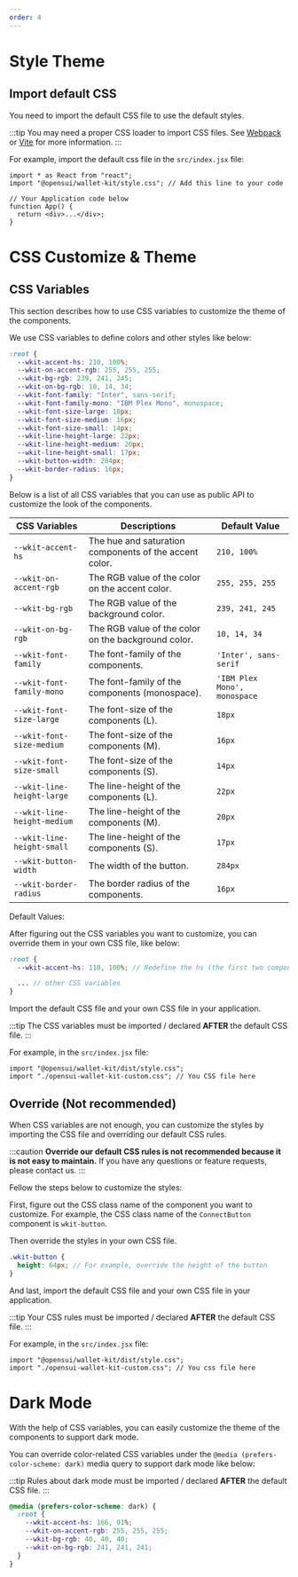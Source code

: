 ```yaml
---
order: 4
---
```


# Style Theme

## Import default CSS

You need to import the default CSS file to use the default styles.

:::tip
You may need a proper CSS loader to import CSS files. See [Webpack](https://webpack.js.org/loaders/css-loader/) or [Vite](https://vitejs.dev/guide/features.html#css) for more information.
:::

For example, import the default css file in the `src/index.jsx` file:

```
import * as React from "react";
import "@opensui/wallet-kit/style.css"; // Add this line to your code

// Your Application code below
function App() {
  return <div>...</div>;
}
```

# CSS Customize & Theme

## CSS Variables

This section describes how to use CSS variables to customize the theme of the components.

We use CSS variables to define colors and other styles like below:

```css
:root {
  --wkit-accent-hs: 210, 100%;
  --wkit-on-accent-rgb: 255, 255, 255;
  --wkit-bg-rgb: 239, 241, 245;
  --wkit-on-bg-rgb: 10, 14, 34;
  --wkit-font-family: "Inter", sans-serif;
  --wkit-font-family-mono: "IBM Plex Mono", monospace;
  --wkit-font-size-large: 18px;
  --wkit-font-size-medium: 16px;
  --wkit-font-size-small: 14px;
  --wkit-line-height-large: 22px;
  --wkit-line-height-medium: 20px;
  --wkit-line-height-small: 17px;
  --wkit-button-width: 284px;
  --wkit-border-radius: 16px;
}
```

Below is a list of all CSS variables that you can use as public API to customize the look of the components.

| CSS Variables               | Descriptions                                           | Default Value                |
| --------------------------- | ------------------------------------------------------ | ---------------------------- |
| `--wkit-accent-hs`          | The hue and saturation components of the accent color. | `210, 100%`                  |
| `--wkit-on-accent-rgb`      | The RGB value of the color on the accent color.        | `255, 255, 255`              |
| `--wkit-bg-rgb`             | The RGB value of the background color.                 | `239, 241, 245`              |
| `--wkit-on-bg-rgb`          | The RGB value of the color on the background color.    | `10, 14, 34`                 |
| `--wkit-font-family`        | The font-family of the components.                     | `'Inter', sans-serif`        |
| `--wkit-font-family-mono`   | The font-family of the components (monospace).         | `'IBM Plex Mono', monospace` |
| `--wkit-font-size-large`    | The font-size of the components (L).                   | `18px`                       |
| `--wkit-font-size-medium`   | The font-size of the components (M).                   | `16px`                       |
| `--wkit-font-size-small`    | The font-size of the components (S).                   | `14px`                       |
| `--wkit-line-height-large`  | The line-height of the components (L).                 | `22px`                       |
| `--wkit-line-height-medium` | The line-height of the components (M).                 | `20px`                       |
| `--wkit-line-height-small`  | The line-height of the components (S).                 | `17px`                       |
| `--wkit-button-width`       | The width of the button.                               | `284px`                      |
| `--wkit-border-radius`      | The border radius of the components.                   | `16px`                       |

Default Values:

After figuring out the CSS variables you want to customize, you can override them in your own CSS file, like below:

```scss
:root {
  --wkit-accent-hs: 110, 100%; // Redefine the hs (the first two components of hsl) of the accent color

  ... // other CSS variables
}
```

Import the default CSS file and your own CSS file in your application.

:::tip
The CSS variables must be imported / declared **AFTER** the default CSS file.
:::

For example, in the `src/index.jsx` file:

```
import "@opensui/wallet-kit/dist/style.css";
import "./opensui-wallet-kit-custom.css"; // You CSS file here
```

## Override (Not recommended)

When CSS variables are not enough, you can customize the styles by importing the CSS file and overriding our default CSS rules.

:::caution
**Override our default CSS rules is not recommended because it is not easy to maintain.** If you have any questions or feature requests, please contact us.
:::

Fellow the steps below to customize the styles:

First, figure out the CSS class name of the component you want to customize. For example, the CSS class name of the `ConnectButton` component is `wkit-button`.

Then override the styles in your own CSS file.

```scss
.wkit-button {
  height: 64px; // For example, override the height of the button
}
```

And last, import the default CSS file and your own CSS file in your application.

:::tip
Your CSS rules must be imported / declared **AFTER** the default CSS file.
:::

For example, in the `src/index.jsx` file:

```
import "@opensui/wallet-kit/dist/style.css";
import "./opensui-wallet-kit-custom.css"; // You css file here
```

# Dark Mode

With the help of CSS variables, you can easily customize the theme of the components to support dark mode.

You can override color-related CSS variables under the `@media (prefers-color-scheme: dark)` media query to support dark mode like below:

<!-- :::tip
You may also defined dark mode theme under the `[data-theme='dark']:root` selector, as it is a common practice in the web2 development community.
::: -->

:::tip
Rules about dark mode must be imported / declared **AFTER** the default CSS file.
:::

```scss
@media (prefers-color-scheme: dark) {
  :root {
    --wkit-accent-hs: 166, 91%;
    --wkit-on-accent-rgb: 255, 255, 255;
    --wkit-bg-rgb: 40, 40, 40;
    --wkit-on-bg-rgb: 241, 241, 241;
  }
}
```
